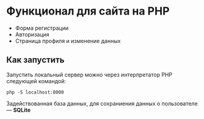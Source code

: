 # Функционал для сайта на PHP
- Форма регистрации
- Авторизация
- Страница профиля и изменение данных

## Как запустить
Запустить локальный сервер можно через интерпретатор PHP следующей командой:
```
php -S localhost:8000
```
Задействованная база данных, для сохраниения данных о пользователе — **SQLite**
